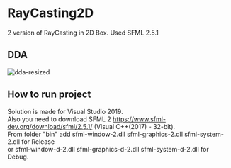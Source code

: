 # RayCasting2D

2 version of RayCasting in 2D Box. Used SFML 2.5.1

DDA
-----------------------

![dda-resized](https://user-images.githubusercontent.com/68811145/165770468-bceb3060-f152-4b1c-8e08-d8c79e0fbc9c.png)

How to run project
-----------------------

Solution is made for Visual Studio 2019.  
Also you need to download SFML 2 https://www.sfml-dev.org/download/sfml/2.5.1/ (Visual C++(2017) - 32-bit).  
From folder "bin" add sfml-window-2.dll sfml-graphics-2.dll sfml-system-2.dll for Release  
or sfml-window-d-2.dll sfml-graphics-d-2.dll sfml-system-d-2.dll for Debug.
